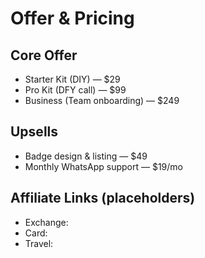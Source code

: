 # Offer & Pricing

## Core Offer
- Starter Kit (DIY) — $29
- Pro Kit (DFY call) — $99
- Business (Team onboarding) — $249

## Upsells
- Badge design & listing — $49
- Monthly WhatsApp support — $19/mo

## Affiliate Links (placeholders)
- Exchange:
- Card:
- Travel:
